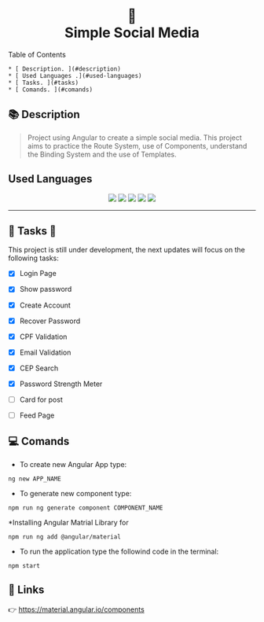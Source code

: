 <h1 align="center">
    📱<br>Simple Social Media
</h1>

Table of Contents

    * [ Description. ](#description)
    * [ Used Languages .](#used-languages)
    * [ Tasks. ](#tasks)
    * [ Comands. ](#comands)


<a name="description"></a>
## 📚 Description
>  Project using Angular to create a simple social media. This project aims to practice the Route System, use of Components, understand the Binding System and the use of Templates.

<a name="used-languages"></a>
## Used Languages
<p align="center">
    <img src="https://img.shields.io/badge/Angular-DD0031?style=for-the-badge&logo=angular&logoColor=white" />
    <img src="https://img.shields.io/badge/HTML5-E34F26?style=for-the-badge&logo=html5&logoColor=white" />
    <img src="https://img.shields.io/badge/CSS-239120?&style=for-the-badge&logo=css3&logoColor=white" />
    <img src="https://img.shields.io/badge/Node.js-43853D?style=for-the-badge&logo=node.js&logoColor=white" />
    <img src="https://img.shields.io/badge/TypeScript-007ACC?style=for-the-badge&logo=typescript&logoColor=white" />
</p>


---
<a name="tasks"></a>
## 🚧 Tasks 🚧
This project is still under development, the next updates will focus on the following tasks:


- [x] Login Page
- [x] Show password
- [x] Create Account
- [x] Recover Password
- [x] CPF Validation
- [x] Email Validation
- [x] CEP Search
- [x] Password Strength Meter
- [ ] Card for post
- [ ] Feed Page


<a name="comands"></a>
## 💻 Comands

* To create new Angular App type:

```
ng new APP_NAME
```



* To generate new component type:

```
npm run ng generate component COMPONENT_NAME
```



*Installing Angular Matrial Library for 
```
npm run ng add @angular/material
```



* To run the application type the followind code in the terminal: 

```
npm start
```



## 🚀 Links

👉 https://material.angular.io/components

